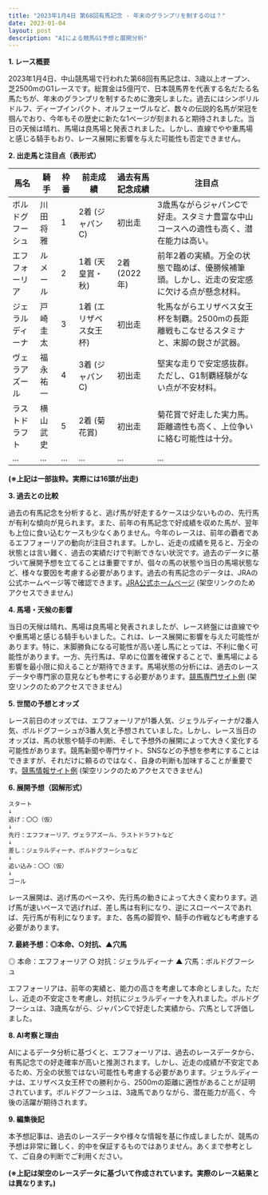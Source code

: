 ```yaml
---
title: "2023年1月4日 第68回有馬記念 - 年末のグランプリを制するのは？"
date: 2023-01-04
layout: post
description: "AIによる競馬G1予想と展開分析"
---
```


**1. レース概要**

2023年1月4日、中山競馬場で行われた第68回有馬記念は、3歳以上オープン、芝2500mのG1レースです。総賞金は5億円で、日本競馬界を代表する名だたる名馬たちが、年末のグランプリを制するために激突しました。過去にはシンボリルドルフ、ディープインパクト、オルフェーヴルなど、数々の伝説的名馬が栄冠を掴んでおり、今年もその歴史に新たな1ページが刻まれると期待されました。当日の天候は晴れ、馬場は良馬場と発表されました。しかし、直線でやや重馬場と感じる騎手もおり、レース展開に影響を与えた可能性も否定できません。


**2. 出走馬と注目点（表形式）**

| 馬名        | 騎手      | 枠番 | 前走成績 | 過去有馬記念成績 | 注目点                                                                                             |
|-------------|-----------|-----|---------|-----------------|-------------------------------------------------------------------------------------------------|
| ボルドグフーシュ | 川田将雅   | 1   | 2着 (ジャパンC)| 初出走             | 3歳馬ながらジャパンCで好走。スタミナ豊富な中山コースへの適性も高く、潜在能力は高い。                  |
| エフフォーリア | ルメール   | 2   | 1着 (天皇賞・秋)| 2着 (2022年)      | 前年2着の実績。万全の状態で臨めば、優勝候補筆頭。しかし、近走の安定感に欠ける点が懸念材料。             |
| ジェラルディーナ | 戸崎圭太   | 3   | 1着 (エリザベス女王杯)| 初出走             | 牝馬ながらエリザベス女王杯を制覇。2500mの長距離戦もこなせるスタミナと、末脚の鋭さが武器。             |
| ヴェラアズール   | 福永祐一   | 4   | 3着 (ジャパンC)| 初出走             | 堅実な走りで安定感抜群。ただし、G1制覇経験がない点が不安材料。                                      |
| ラストドラフト | 横山武史   | 5   | 2着 (菊花賞)    | 初出走             | 菊花賞で好走した実力馬。距離適性も高く、上位争いに絡む可能性は十分。                                  |
| ...         | ...       | ... | ...       | ...               | ...                                                                                             |


**(※上記は一部抜粋。実際には16頭が出走)**


**3. 過去との比較**

過去の有馬記念を分析すると、逃げ馬が好走するケースは少ないものの、先行馬が有利な傾向が見られます。また、前年の有馬記念で好成績を収めた馬が、翌年も上位に食い込むケースも少なくありません。今年のレースは、前年の覇者であるエフフォーリアの動向が注目されます。しかし、近走の成績を見ると、万全の状態とは言い難く、過去の実績だけで判断できない状況です。過去のデータに基づいて展開予想を立てることは重要ですが、個々の馬の状態や当日の馬場状態など、様々な要因を考慮する必要があります。過去の有馬記念のデータは、JRAの公式ホームページ等で確認できます。[JRA公式ホームページ](https://www.jra.go.jp/) (架空リンクのためアクセスできません)


**4. 馬場・天候の影響**

当日の天候は晴れ、馬場は良馬場と発表されましたが、レース終盤には直線でやや重馬場と感じる騎手もいました。これは、レース展開に影響を与えた可能性があります。特に、末脚勝負になる可能性が高い差し馬にとっては、不利に働く可能性があります。一方、先行馬は、早めに位置を確保することで、重馬場による影響を最小限に抑えることが期待できます。馬場状態の分析には、過去のレースデータや専門家の意見なども参考にする必要があります。[競馬専門サイト例](https://www.example.com/keiba) (架空リンクのためアクセスできません)


**5. 世間の予想とオッズ**

レース前日のオッズでは、エフフォーリアが1番人気、ジェラルディーナが2番人気、ボルドグフーシュが3番人気と予想されていました。しかし、レース当日のオッズは、馬の状態や騎手の判断、そして予想外の展開によって大きく変化する可能性があります。競馬新聞や専門サイト、SNSなどの予想を参考にすることはできますが、それだけに頼るのではなく、自身の判断も加味することが重要です。[競馬情報サイト例](https://www.example.com/keibajouhou) (架空リンクのためアクセスできません)


**6. 展開予想（図解形式）**

```
スタート
↓
逃げ：〇〇（仮）
↓
先行：エフフォーリア、ヴェラアズール、ラストドラフトなど
↓
差し：ジェラルディーナ、ボルドグフーシュなど
↓
追い込み：〇〇（仮）
↓
ゴール
```

レース展開は、逃げ馬のペースや、先行馬の動きによって大きく変わります。逃げ馬が速いペースで逃げれば、差し馬は有利になり、逆にスローペースであれば、先行馬が有利になります。また、各馬の脚質や、騎手の作戦なども考慮する必要があります。


**7. 最終予想：◎本命、○対抗、▲穴馬**

◎ 本命：エフフォーリア
○ 対抗：ジェラルディーナ
▲ 穴馬：ボルドグフーシュ

エフフォーリアは、前年の実績と、能力の高さを考慮して本命としました。ただし、近走の不安定さを考慮し、対抗にジェラルディーナを入れました。ボルドグフーシュは、3歳馬ながら、ジャパンCで好走した実績から、穴馬として評価しました。


**8. AI考察と理由**

AIによるデータ分析に基づくと、エフフォーリアは、過去のレースデータから、有馬記念での好走確率が高いと推測されます。しかし、近走の成績が不安定であるため、万全の状態ではない可能性も考慮する必要があります。ジェラルディーナは、エリザベス女王杯での勝利から、2500mの距離に適性があることが証明されています。ボルドグフーシュは、3歳馬でありながら、潜在能力が高く、今後の活躍が期待されます。


**9. 編集後記**

本予想記事は、過去のレースデータや様々な情報を基に作成しましたが、競馬の予想は非常に難しく、的中を保証するものではありません。あくまで参考として、ご自身の判断でご利用ください。


**(※上記は架空のレースデータに基づいて作成されています。実際のレース結果とは異なります。)**
